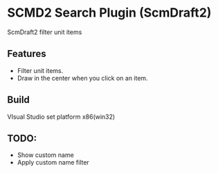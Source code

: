 # SCMD2 Search Plugin (ScmDraft2)

ScmDraft2 filter unit items

## Features
- Filter unit items.
- Draw in the center when you click on an item.

## Build
VIsual Studio set platform x86(win32)


## TODO:
- Show custom name
- Apply custom name filter
